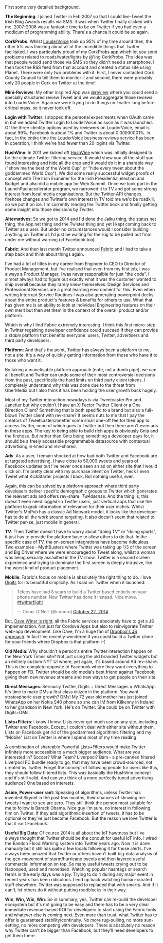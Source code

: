 First some very detailed background.

**The Beginning**: I joined Twitter in Feb 2007 so that I could live-Tweet the Irish Blog Awards results via SMS. It was when Twitter finally clicked with me. 2007-2008 was a fantastic time to be on Twitter if you had even a modicum of programming ability. There's a chance it could be so again.

**CorkProbs**: Whilst [LouderVoice](http://www.loudervoice.com) took up 95% of my time around then, the other 5% was thinking about all of the incredible things that Twitter facilitated. I was particularly proud of my CorkProbs app which let you send problems related to roads/water/lights by @'ing CorkProbs. The idea was that people would send those via SMS so they didn't need a smartphone. I then took the RSS feed from that account and created a status site using Planet. There were only two problems with it. First, I never contacted Cork County Council to tell them to monitor it and second, there were probably only 20 people in Cork on Twitter at the time!

**Mini-Reviews**: My other inspired App was [@review](http://twitter.com/review) where you could send a specially structured review Tweet and we would aggregate those reviews into LouderVoice. Again we were trying to do things on Twitter long before critical mass, so it never took off.

**Login with Twitter**: I stopped the personal experiments when OAuth came in but we added Twitter Login to LouderVoice as soon as it was launched. Of the three identity options used by reviewers on LouderVoice, email is about 99%, Facebook is about 1% and Twitter is about 0.00000001%. In fact, in the entire time the LouderVoice business reviews service has been in operation, I think we've had fewer than 20 logins via Twitter.

**HushVine**: In 2011 we kicked off [HushVine](http://www.hushvine.com/) which was initially designed to be the ultimate Twitter filtering service. It would show you all the stuff you found interesting and hide all the crap and it would do it in a sharable way ("show me the best of the World Cup" or "hide every tweet about the goddammed World Cup"). We did some really successful widget proofs of concept with The Irish Examiner for the Irish Presidential election and Budget and also did a mobile app for Web Summit. Once we took part in the LaunchPad accelerator program, we narrowed it to TV and got some strong interest from local media organisations. But the Twitter API changes, firehose changes and Twitter's own interest in TV told me we'd be roadkill, so we put it on ice. I'm currently reading the Twitter book and finally getting some insight into those decisions by Twitter.

**Alternatives**: So we got to 2014 and I'd done the Jaiku thing, the status.net thing, the App.net thing and the Twister thing and yet I kept coming back to Twitter as a user. But under no circumstances would I consider building anything on Twitter as I'd just be waiting for the rug to be pulled out from under me without warning (cf Facebook too). 

**Fabric**: And then last month Twitter announced [Fabric](https://dev.twitter.com/products/fabric) and I had to take a step back and think about things again. 

I've had a lot of titles in my career from Engineer to CEO to Director of Product Management, but I've realised that even from my first job, I was always a Product Manager. I was never responsible for just "the code", I almost always had to figure out exactly what it was the customer wanted to ship overall because they rarely knew themselves. Design Services and Professional Services are a great learning environment for this. Even when writing Interrupt Service Routines I was also generating powerpoint decks about the entire product's features & benefits for others to use. What that has given me is an ability to look at individual Engineering features on their own merit but then set them in the context of the overall product and/or platform.

Which is why I find Fabric extremely interesting. I think this first micro-step in Twitter regaining developer confidence could succeed if they can provide a *stable* platform that benefits everyone: users, Twitter, advertisers and third party developers.

**Platform**: And that's the point, Twitter has always been a platform to me, not a site. It's a way of quickly getting information from those who have it to those who want it.

By taking a monetisable platform approach (note, not a dumb pipe), we can all benefit and Twitter can undo some of their most controversial decisions from the past, specifically the hard limits on third party client tokens. I completely understand why this was done due to the threat from UberMedia but I also think it has been holding the user growth back hugely.

Most of my Twitter interaction nowadays is via Tweetcaster Pro and Janetter but why couldn't I have an X-Factor Twitter Client or a One Direction Client? Something that is both specific to a brand but also a full-blown Twitter client with rev-share? It seems nuts to me that I pay the creators of Tweetcaster/Janetter some small one-off fee for their app to access Twitter, none of which goes to Twitter but then there aren't even ads in those apps. The key to being able to build rich apps is obviously Gnip and the firehose. But rather than Gnip being something a developer pays for, it should be a freely accessible programmable datasource with contextual advertising in-lined and rev-shared.
  
**Ads**: As a user, I remain shocked at how bad both Twitter and Facebook are at targeted advertising. I have close to 50,000 tweets and years of Facebook updates but I've never once seen an ad on either site that I would click on. I'm pretty clear with my purchase intent on Twitter, heck I even Tweet what KickStarter projects I back. But nothing useful, ever.

Again, this can be solved by a platform approach where third party developers deliver specific demographic groups to Twitter which generates the relevant ads and offers rev-share. *TwAdsense*. And the thing is, this doesn't even need logged-in Twitter users, just vertical apps that use the platform to grab information of relevance for their user niches. Whilst Twitter's MoPub has a classic Ad Network model, it looks like the developer has to do all the work around targeting. It also doesn't seem that related to Twitter per-se, just mobile in general.

**TV**: Then Twitter doesn't have to worry about "doing TV" or "doing sports", it just has to provide the platform base to allow others to do that. In the specific case of TV, the on-screen integrations have become ridiculous. Two examples - MythBusters where Twitter was taking up 1/3 of the screen and Big Driver where we were encouraged to Tweet along, whilst a woman was being sexually assaulted in the TV show. Twitter is a second screen experience and trying to dominate the first screen is deeply intrusive, like the worst kind of product placement.

**Mobile**: Fabric's focus on mobile is absolutely the right thing to do. I love [Digits](https://dev.twitter.com/products/digits) for its beautiful simplicity. As I said on Twitter when it launched:

<blockquote class="twitter-tweet" lang="en"><p>Telcos have had 8 years to build a Twitter based entirely on your phone number. Now Twitter has done it instead. Nice move. <a href="https://twitter.com/hashtag/twitterflight?src=hash">#twitterflight</a></p>&mdash; Conor O&#39;Neill (@conoro) <a href="https://twitter.com/conoro/status/524979885799137281">October 22, 2014</a></blockquote>
<script async src="//platform.twitter.com/widgets.js" charset="utf-8"></script>

But, [Dave Winer is right](http://scripting.com/2014/10/23/twittersAnnouncement.html), all the Fabric services absolutely have to get a JS implementation. Not just for Cordova Apps but also to reinvigorate Twitter web-app development. Like Dave, I'm a huge fan of [Dropbox's JS approach](https://www.dropbox.com/developers/datastore/docs/js). In fact I've recently wondered if you could build a Twitter clone for your friends where Dropbox is that platform :-)

**Old Media**: Why shouldn't a person's entire Twitter interaction happen on the New York Times site? Not just using the old branded Twitter widgets but an entirely custom NYT UI where, yet again, it's based around Ad rev-share. This is the complete opposite of Facebook where they want everything to happen on FB. Twitter should be old media's best friend against Facebook, giving them new revenue streams and new ways to get people on their site.

**Direct Messages**: Seriously Twitter, Digits + Direct Messages = WhatsApp. It's time to make DMs a first class citizen in the platform. You want stratospheric user growth? DMs! My 72 year old mother has just joined WhatsApp on her Nokia S40 phone so she can IM from Kilkenny in Ireland to her grandson in New York. He's on Twitter. She could be on Twitter with Digits+DMs. 

**Lists+Filters**: I know I know. Lists never get much use on any site, including Twitter and Facebook. Except, I couldn't deal with either site without them. Lists on Facebook get rid of the goddammed algorithmic filtering and my "Mobile" List on Twitter is where I spend most of my time reading.

A combination of shareable Powerful Lists+Filters would make Twitter infinitely more accessible to a much bigger audience. What are you interested in? Soccer? What Team? Liverpool? Bam - a pre-canned filtered Liverpool FC bundle ready to go, that may have been crowd-sourced, not created by Twitter. Forget the concept of following people for users like this, they should follow filtered lists. This was basically the HushVine concept and it's still valid. And can you think of a more perfectly tuned advertising audience? One based on interests.

**Aside, Power-user rant**: Speaking of algorithms, unless Twitter has invented Skynet in the past few months, their chances of showing me tweets I want to see are zero. They still think the person most suitable for me to follow is Barack Obama. Nice guy I'm sure, no interest in following him on Twitter. If they add algorithmic insertion of tweets, it has to be optional or they've just become Facebook. But the reason we love Twitter is that it isn't Facebook.

**Useful Big Data**: Of course 2014 is all about the IoT hawtness but I've always thought that Twitter should be the conduit for useful IoT info. I wired the Bandon Flood Warning system into Twitter years ago. Now it is done manually but it still has quite a few locals following it for those alerts. I've always been amazed that Twitter or others haven't built big-data analysis of the geo-movement of storm/hurricane tweets and then layered useful commercial information on top. So many useful tweets crying out to be Hadooped, used and monetised. Watching popular hashtags or search terms in the early days was a joy. Trying to do it during any major event in recent years has been ridiculous. I end up back watching human-curated stuff elsewhere. Twitter was supposed to replaced that with smarts. And if it can't, let others do it without putting roadblocks in their way.

**Win, Win, Win, Win**: So in summary, yes, Twitter can re-build the developer ecosystem but it's not going to be easy and there has to be a very clear immediate revenue-based ROI for developers to start using the Fabric tools and whatever else is coming next. Even more than trust, what Twitter has to offer is guaranteed stability/continuity. No more rug-pulling, no more sun-setting, no more competing with developers. There is absolutely no reason why Twitter can't be bigger than Facebook, but they'll need developers to get them there.
